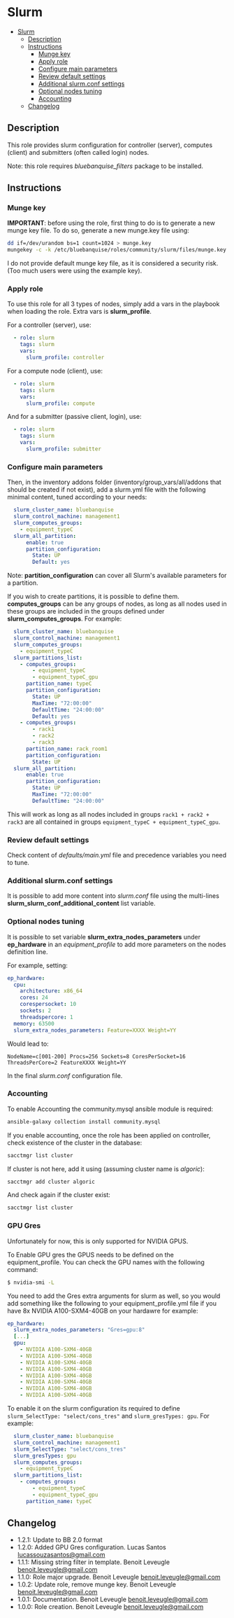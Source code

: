 # Slurm

- [Slurm](#slurm)
  * [Description](#description)
  * [Instructions](#instructions)
    + [Munge key](#munge-key)
    + [Apply role](#apply-role)
    + [Configure main parameters](#configure-main-parameters)
    + [Review default settings](#review-default-settings)
    + [Additional slurm.conf settings](#additional-slurmconf-settings)
    + [Optional nodes tuning](#optional-nodes-tuning)
    + [Accounting](#accounting)
  * [Changelog](#changelog)

## Description

This role provides slurm configuration for controller (server),
computes (client) and submitters (often called login) nodes.

Note: this role requires *bluebanquise_filters* package to be installed.

## Instructions

### Munge key

**IMPORTANT**: before using the role, first thing to do is to generate a
new munge key file. To do so, generate a new munge.key file using:

```bash
dd if=/dev/urandom bs=1 count=1024 > munge.key
mungekey -c -k /etc/bluebanquise/roles/community/slurm/files/munge.key
```

I do not provide default munge key file, as it is considered a security risk.
(Too much users were using the example key).

### Apply role

To use this role for all 3 types of nodes, simply add a vars in the playbook
when loading the role. Extra vars is **slurm_profile**.

For a controller (server), use:

```yaml
  - role: slurm
    tags: slurm
    vars:
      slurm_profile: controller
```

For a compute node (client), use:

```yaml
  - role: slurm
    tags: slurm
    vars:
      slurm_profile: compute
```

And for a submitter (passive client, login), use:

```yaml
  - role: slurm
    tags: slurm
    vars:
      slurm_profile: submitter
```

### Configure main parameters

Then, in the inventory addons folder (inventory/group_vars/all/addons that should
be created if not exist), add a slurm.yml file with the following minimal content,
tuned according to your needs:

```yaml
  slurm_cluster_name: bluebanquise
  slurm_control_machine: management1
  slurm_computes_groups:
    - equipment_typeC
  slurm_all_partition:
      enable: true
      partition_configuration:
        State: UP
        Default: yes
```

Note: **partition_configuration** can cover all Slurm's available parameters for
a partition.

If you wish to create partitions, it is possible to define them. **computes_groups**
can be any groups of nodes, as long as all nodes used in these groups are included
in the groups defined under **slurm_computes_groups**. For example:

```yaml
  slurm_cluster_name: bluebanquise
  slurm_control_machine: management1
  slurm_computes_groups:
    - equipment_typeC
  slurm_partitions_list:
    - computes_groups:
        - equipment_typeC
        - equipment_typeC_gpu
      partition_name: typeC
      partition_configuration:
        State: UP
        MaxTime: "72:00:00"
        DefaultTime: "24:00:00"
        Default: yes
    - computes_groups:
        - rack1
        - rack2
        - rack3
      partition_name: rack_room1
      partition_configuration:
        State: UP
  slurm_all_partition:
      enable: true
      partition_configuration:
        State: UP
        MaxTime: "72:00:00"
        DefaultTime: "24:00:00"
```

This will work as long as all nodes included in groups `rack1 + rack2 + rack3`
are all contained in groups `equipment_typeC + equipment_typeC_gpu`.

### Review default settings

Check content of *defaults/main.yml* file and precedence variables you need to
tune.

### Additional slurm.conf settings

It is possible to add more content into *slurm.conf* file using the multi-lines
**slurm_slurm_conf_additional_content** list variable.

### Optional nodes tuning

It is possible to set variable **slurm_extra_nodes_parameters** under
**ep_hardware** in an *equipment_profile* to add more parameters on the nodes
definition line.

For example, setting:

```yaml
ep_hardware:
  cpu:
    architecture: x86_64
    cores: 24
    corespersocket: 10
    sockets: 2
    threadspercore: 1
  memory: 63500
  slurm_extra_nodes_parameters: Feature=XXXX Weight=YY
```

Would lead to:

```
NodeName=c[001-200] Procs=256 Sockets=8 CoresPerSocket=16 ThreadsPerCore=2 FeatureXXXX Weight=YY
```

In the final *slurm.conf* configuration file.

### Accounting

To enable Accounting the community.mysql ansible module is required:

```bash
ansible-galaxy collection install community.mysql
```

If you enable accounting, once the role has been applied on
controller, check existence of the cluster in the database:

```bash
sacctmgr list cluster
```

If cluster is not here, add it using (assuming cluster name is *algoric*):

```bash
sacctmgr add cluster algoric
```

And check again if the cluster exist:

```bash
sacctmgr list cluster
```

### GPU Gres

Unfortunately for now, this is only supported for NVIDIA GPUS.

To Enable GPU gres the GPUS needs to be defined on the equipment_profile. You can check the GPU names with the following command:

```bash
$ nvidia-smi -L
```

You need to add the Gres extra arguments for slurm as well, so you would add something like the following to your equipment_profile.yml file if you have 8x NVIDIA A100-SXM4-40GB on your hardawre for example:

```yaml
ep_hardware:
  slurm_extra_nodes_parameters: "Gres=gpu:8"
  [...]
  gpu:
    - NVIDIA A100-SXM4-40GB
    - NVIDIA A100-SXM4-40GB
    - NVIDIA A100-SXM4-40GB
    - NVIDIA A100-SXM4-40GB
    - NVIDIA A100-SXM4-40GB
    - NVIDIA A100-SXM4-40GB
    - NVIDIA A100-SXM4-40GB
    - NVIDIA A100-SXM4-40GB
```

To enable it on the slurm configuration its required to define `slurm_SelectType: "select/cons_tres"` and `slurm_gresTypes: gpu`. For example:

```yaml
  slurm_cluster_name: bluebanquise
  slurm_control_machine: management1
  slurm_SelectType: "select/cons_tres"
  slurm_gresTypes: gpu
  slurm_computes_groups:
    - equipment_typeC
  slurm_partitions_list:
    - computes_groups:
        - equipment_typeC
        - equipment_typeC_gpu
      partition_name: typeC
```

## Changelog

* 1.2.1: Update to BB 2.0 format
* 1.2.0: Added GPU Gres configuration. Lucas Santos <lucassouzasantos@gmail.com>
* 1.1.1: Missing string filter in template. Benoit Leveugle <benoit.leveugle@gmail.com>
* 1.1.0: Role major upgrade. Benoit Leveugle <benoit.leveugle@gmail.com>
* 1.0.2: Update role, remove munge key. Benoit Leveugle <benoit.leveugle@gmail.com>
* 1.0.1: Documentation. Benoit Leveugle <benoit.leveugle@gmail.com>
* 1.0.0: Role creation. Benoit Leveugle <benoit.leveugle@gmail.com>
